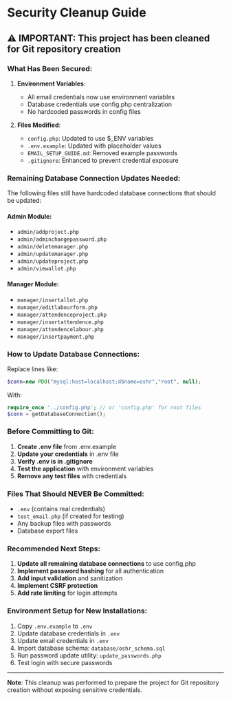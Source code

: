 # Security Cleanup Guide

## ⚠️ IMPORTANT: This project has been cleaned for Git repository creation

### What Has Been Secured:

1. **Environment Variables**: 
   - All email credentials now use environment variables
   - Database credentials use config.php centralization
   - No hardcoded passwords in config files

2. **Files Modified**:
   - `config.php`: Updated to use $_ENV variables
   - `.env.example`: Updated with placeholder values
   - `EMAIL_SETUP_GUIDE.md`: Removed example passwords
   - `.gitignore`: Enhanced to prevent credential exposure

### Remaining Database Connection Updates Needed:

The following files still have hardcoded database connections that should be updated:

#### Admin Module:
- `admin/addproject.php`
- `admin/adminchangepassword.php`
- `admin/deletemanager.php`
- `admin/updatemanager.php`
- `admin/updateproject.php`
- `admin/viewallot.php`

#### Manager Module:
- `manager/insertallot.php`
- `manager/editlabourform.php`
- `manager/attendenceproject.php`
- `manager/insertattendence.php`
- `manager/attendencelabour.php`
- `manager/insertpayment.php`

### How to Update Database Connections:

Replace lines like:
```php
$conn=new PDO("mysql:host=localhost;dbname=oshr","root", null);
```

With:
```php
require_once '../config.php'; // or 'config.php' for root files
$conn = getDatabaseConnection();
```

### Before Committing to Git:

1. **Create .env file** from .env.example
2. **Update your credentials** in .env file
3. **Verify .env is in .gitignore**
4. **Test the application** with environment variables
5. **Remove any test files** with credentials

### Files That Should NEVER Be Committed:
- `.env` (contains real credentials)
- `test_email.php` (if created for testing)
- Any backup files with passwords
- Database export files

### Recommended Next Steps:

1. **Update all remaining database connections** to use config.php
2. **Implement password hashing** for all authentication
3. **Add input validation** and sanitization
4. **Implement CSRF protection**
5. **Add rate limiting** for login attempts

### Environment Setup for New Installations:

1. Copy `.env.example` to `.env`
2. Update database credentials in `.env`
3. Update email credentials in `.env`
4. Import database schema: `database/oshr_schema.sql`
5. Run password update utility: `update_passwords.php`
6. Test login with secure passwords

---

**Note**: This cleanup was performed to prepare the project for Git repository creation without exposing sensitive credentials.
